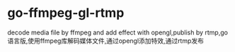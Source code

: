 # go-ffmpeg-gl-rtmp
decode media file by ffmpeg and add effect with opengl,publish by rtmp,go语言版,使用ffmpeg库解码媒体文件,通过opengl添加特效,通过rtmp发布
